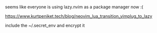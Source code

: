 
seems like everyone is using lazy.nvim as a package manager now :(

https://www.kurtpeniket.tech/blog/neovim_lua_transition_vimplug_to_lazy



include the ~/.secret_env and encrypt it

